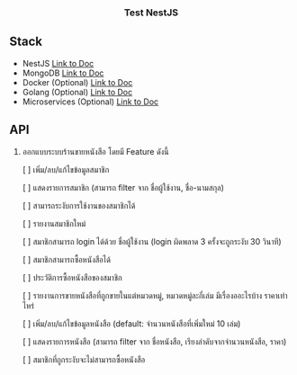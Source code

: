 <h3 align="center">Test NestJS</h3>

## Stack
- NestJS [Link to Doc](https://docs.nestjs.com)
- MongoDB [Link to Doc](https://www.mongodb.com/docs/)
- Docker (Optional) [Link to Doc](https://docs.docker.com)
- Golang (Optional) [Link to Doc](https://go.dev/doc/)
- Microservices (Optional) [Link to Doc](https://microservices.io/patterns/index.html)


## API


1. ออกแบบระบบร้านขายหนังสือ โดยมี Feature ดังนี้

    [ ] เพิ่ม/ลบ/แก้ไขข้อมูลสมาชิก

    [ ] แสดงรายการสมาชิก (สามารถ filter จาก ชื่อผู้ใช้งาน, ชื่อ-นามสกุล)

    [ ] สามารถระงับการใช้งานของสมาชิกได้

    [ ] รายงานสมาชิกใหม่

    [ ] สมาชิกสามารถ login ได้ด้วย ชื่อผู้ใช้งาน (login ผิดพลาด 3 ครั้งจะถูกระงับ 30 วินาที)

    [ ] สมาชิกสามารถซื้อหนังสือได้

    [ ] ประวัติการซื้อหนังสือของสมาชิก

    [ ] รายงานการขายหนังสือที่ถูกขายในแต่หมวดหมู่, หมวดหมู่ละกี่เล่ม มีเรื่องออะไรบ้าง ราคาเท่าไหร่

    [ ] เพิ่ม/ลบ/แก้ไขข้อมูลหนังสือ (default: จำนวนหนังสือที่เพิ่มใหม่ 10 เล่ม)

    [ ] แสดงรายการหนังสือ 
        (สามารถ filter จาก ชื่อหนังสือ, เรียงลำดับจากจำนวนหนังสือ, ราคา)

    [ ] สมาชิกที่ถูกระงับจะไม่สามารถซื้อหนังสือ
